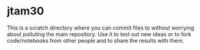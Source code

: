 # jtam30

This is a scratch directory where you can commit files to without worrying about polluting the main repository.
Use it to test out new ideas or to fork code/notebooks from other people and to share the results with them.